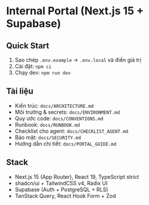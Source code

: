 # Internal Portal (Next.js 15 + Supabase)

## Quick Start

1. Sao chép `.env.example` → `.env.local` và điền giá trị
2. Cài đặt: `npm ci`
3. Chạy dev: `npm run dev`

## Tài liệu

- Kiến trúc: `docs/ARCHITECTURE.md`
- Môi trường & secrets: `docs/ENVIRONMENT.md`
- Quy ước code: `docs/CONVENTIONS.md`
- Runbook: `docs/RUNBOOK.md`
- Checklist cho agent: `docs/CHECKLIST_AGENT.md`
- Bảo mật: `docs/SECURITY.md`
- Hướng dẫn chi tiết: `docs/PORTAL_GUIDE.md`

## Stack

- Next.js 15 (App Router), React 19, TypeScript strict
- shadcn/ui + TailwindCSS v4, Radix UI
- Supabase (Auth + PostgreSQL + RLS)
- TanStack Query, React Hook Form + Zod
